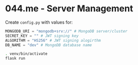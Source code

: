 # 044.me - Server Management

Create `config.py` with values for:

```Python
MONGODB_URI = "mongodb+srv://" # MongoDB server/cluster
SECRET_KEY = "" # JWT signing key
ALGORITHM = "HS256" # JWT signing alogirthm
DB_NAME = "dev" # MongoDB database name
```

```Bash
. venv/bin/activate
flask run
```